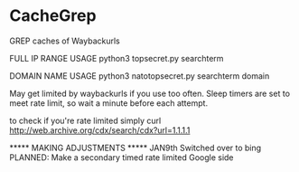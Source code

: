 # CacheGrep
GREP caches of Waybackurls

FULL IP RANGE USAGE
python3 topsecret.py searchterm

DOMAIN NAME USAGE
python3 natotopsecret.py searchterm domain

May get limited by waybackurls if you use too often. Sleep timers are set to meet rate limit, so wait a minute before each attempt.

to check if you're rate limited simply curl http://web.archive.org/cdx/search/cdx?url=1.1.1.1

***** MAKING ADJUSTMENTS *****
JAN9th Switched over to bing
PLANNED: Make a secondary timed rate limited Google side
